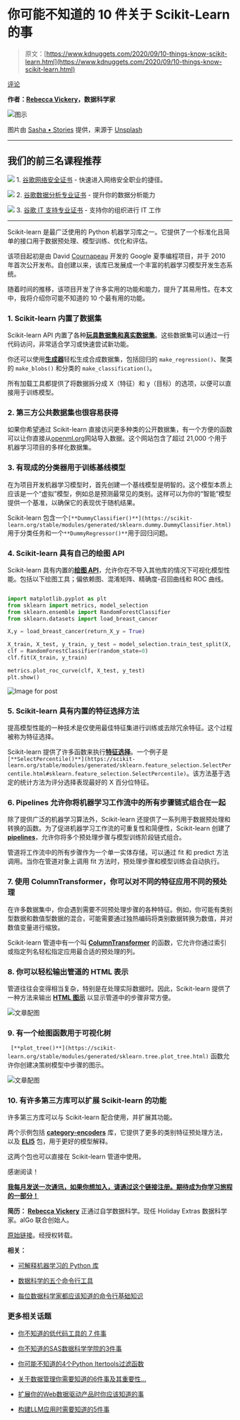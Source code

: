 # 你可能不知道的 10 件关于 Scikit-Learn 的事

> 原文：[https://www.kdnuggets.com/2020/09/10-things-know-scikit-learn.html](https://www.kdnuggets.com/2020/09/10-things-know-scikit-learn.html)

[评论](#comments)

**作者：[Rebecca Vickery](https://www.linkedin.com/in/rebecca-vickery-20b94133/)，数据科学家**

![图示](../Images/cbdc641473704432ff7792a819e0fc6d.png)

图片由 [Sasha • Stories](https://unsplash.com/@sanfrancisco?utm_source=unsplash&utm_medium=referral&utm_content=creditCopyText) 提供，来源于 [Unsplash](https://unsplash.com/s/photos/crystal-ball?utm_source=unsplash&utm_medium=referral&utm_content=creditCopyText)

* * *

## 我们的前三名课程推荐

![](../Images/0244c01ba9267c002ef39d4907e0b8fb.png) 1\. [谷歌网络安全证书](https://www.kdnuggets.com/google-cybersecurity) - 快速进入网络安全职业的捷径。

![](../Images/e225c49c3c91745821c8c0368bf04711.png) 2\. [谷歌数据分析专业证书](https://www.kdnuggets.com/google-data-analytics) - 提升你的数据分析能力

![](../Images/0244c01ba9267c002ef39d4907e0b8fb.png) 3\. [谷歌 IT 支持专业证书](https://www.kdnuggets.com/google-itsupport) - 支持你的组织进行 IT 工作

* * *

Scikit-learn 是最广泛使用的 Python 机器学习库之一。它提供了一个标准化且简单的接口用于数据预处理、模型训练、优化和评估。

该项目起初是由 David [Cournapeau](https://en.wikipedia.org/wiki/David_Cournapeau) 开发的 Google 夏季编程项目，并于 2010 年首次公开发布。自创建以来，该库已发展成一个丰富的机器学习模型开发生态系统。

随着时间的推移，该项目开发了许多实用的功能和能力，提升了其易用性。在本文中，我将介绍你可能不知道的 10 个最有用的功能。

### 1\. Scikit-learn 内置了数据集

Scikit-learn API 内置了各种[**玩具数据集和真实数据集**](https://scikit-learn.org/stable/datasets/index.html)。这些数据集可以通过一行代码访问，非常适合学习或快速尝试新功能。

你还可以使用[**生成器**](https://scikit-learn.org/stable/datasets/index.html#generated-datasets)轻松生成合成数据集，包括回归的 `make_regression()`、聚类的 `make_blobs()` 和分类的 `make_classification()`。

所有加载工具都提供了将数据拆分成 X（特征）和 y（目标）的选项，以便可以直接用于训练模型。

### 2\. 第三方公共数据集也很容易获得

如果你希望通过 Scikit-learn 直接访问更多种类的公开数据集，有一个方便的函数可以让你直接从[openml.org](https://www.openml.org/home)网站导入数据。这个网站包含了超过 21,000 个用于机器学习项目的多样化数据集。

### 3\. 有现成的分类器用于训练基线模型

在为项目开发机器学习模型时，首先创建一个基线模型是明智的。这个模型本质上应该是一个“虚拟”模型，例如总是预测最常见的类别。这样可以为你的“智能”模型提供一个基准，以确保它的表现优于随机结果。

Scikit-learn 包含一个`[**DummyClassifier()**](https://scikit-learn.org/stable/modules/generated/sklearn.dummy.DummyClassifier.html)`用于分类任务和一个`**DummyRegressor()**`用于回归问题。

### 4\. Scikit-learn 具有自己的绘图 API

Scikit-learn 具有内置的[**绘图 API**](https://scikit-learn.org/stable/developers/plotting.html)，允许你在不导入其他库的情况下可视化模型性能。包括以下绘图工具；偏依赖图、混淆矩阵、精确度-召回曲线和 ROC 曲线。

```py

import matplotlib.pyplot as plt 
from sklearn import metrics, model_selection
from sklearn.ensemble import RandomForestClassifier
from sklearn.datasets import load_breast_cancer

X,y = load_breast_cancer(return_X_y = True)

X_train, X_test, y_train, y_test = model_selection.train_test_split(X, y, random_state=0)
clf = RandomForestClassifier(random_state=0)
clf.fit(X_train, y_train)

metrics.plot_roc_curve(clf, X_test, y_test)
plt.show()

```

![Image for post](../Images/adae73e95dd662f04474adbc8c32218a.png)

### 5\. Scikit-learn 具有内置的特征选择方法

提高模型性能的一种技术是仅使用最佳特征集进行训练或去除冗余特征。这个过程被称为特征选择。

Scikit-learn 提供了许多函数来执行[**特征选择**](https://scikit-learn.org/stable/modules/classes.html#module-sklearn.feature_selection)。一个例子是`[**SelectPercentile()**](https://scikit-learn.org/stable/modules/generated/sklearn.feature_selection.SelectPercentile.html#sklearn.feature_selection.SelectPercentile)`。该方法基于选定的统计方法为评分选择表现最好的 X 百分位特征。

### 6\. Pipelines 允许你将机器学习工作流中的所有步骤链式组合在一起

除了提供广泛的机器学习算法外，Scikit-learn 还提供了一系列用于数据预处理和转换的函数。为了促进机器学习工作流的可重复性和简便性，Scikit-learn 创建了[**pipelines**](https://scikit-learn.org/stable/modules/generated/sklearn.pipeline.Pipeline.html)，允许你将多个预处理步骤与模型训练阶段链式组合。

管道将工作流中的所有步骤作为一个单一实体存储，可以通过 fit 和 predict 方法调用。当你在管道对象上调用 fit 方法时，预处理步骤和模型训练会自动执行。

### 7\. 使用 ColumnTransformer，你可以对不同的特征应用不同的预处理

在许多数据集中，你会遇到需要不同预处理步骤的各种特征。例如，你可能有类别型数据和数值型数据的混合，可能需要通过独热编码将类别数据转换为数值，并对数值变量进行缩放。

Scikit-learn 管道中有一个叫 [**ColumnTransformer**](https://scikit-learn.org/stable/modules/generated/sklearn.compose.ColumnTransformer.html#sklearn.compose.ColumnTransformer) 的函数，它允许你通过索引或指定列名轻松指定应用最合适的预处理的列。

### 8\. 你可以轻松输出管道的 HTML 表示

管道往往会变得相当复杂，特别是在处理实际数据时。因此，Scikit-learn 提供了一种方法来输出 [**HTML 图示**](https://scikit-learn.org/stable/modules/compose.html#visualizing-composite-estimators) 以显示管道中的步骤非常方便。

![文章配图](../Images/5427a5b0ffaa48ee38798396281e2b25.png)

### 9\. 有一个绘图函数用于可视化树

` [**plot_tree()**](https://scikit-learn.org/stable/modules/generated/sklearn.tree.plot_tree.html)` 函数允许你创建决策树模型中步骤的图示。

![文章配图](../Images/e02b4283a42a67f179b6df6016b20cb4.png)

### 10\. 有许多第三方库可以扩展 Scikit-learn 的功能

许多第三方库可以与 Scikit-learn 配合使用，并扩展其功能。

两个示例包括 [**category-encoders**](http://contrib.scikit-learn.org/category_encoders/) 库，它提供了更多的类别特征预处理方法，以及 [**ELI5**](https://eli5.readthedocs.io/en/latest/) 包，用于更好的模型解释。

这两个包也可以直接在 Scikit-learn 管道中使用。

感谢阅读！

[**我每月发送一次通讯，如果你想加入，请通过这个链接注册。期待成为你学习旅程的一部分！**](https://mailchi.mp/ce8ccd91d6d5/datacademy-signup)

**简历： [Rebecca Vickery](https://www.linkedin.com/in/rebecca-vickery-20b94133/)** 正通过自学数据科学。现任 Holiday Extras 数据科学家。alGo 联合创始人。

[原始链接](https://towardsdatascience.com/10-things-you-didnt-know-about-scikit-learn-cccc94c50e4f)。经授权转载。

**相关：**

+   [可解释机器学习的 Python 库](/2019/09/python-libraries-interpretable-machine-learning.html)

+   [数据科学的五个命令行工具](/2019/07/five-command-line-tools-data-science.html)

+   [每位数据科学家都应该知道的命令行基础知识](/2019/08/command-line-basics-every-data-scientist.html)

### 更多相关话题

+   [你不知道的低代码工具的 7 件事](https://www.kdnuggets.com/2022/09/7-things-didnt-know-could-low-code-tool.html)

+   [你不知道的SAS数据科学学院的3件事](https://www.kdnuggets.com/2022/07/sas-3-things-didnt-know-sas-academy-data-science.html)

+   [你可能不知道的4个Python Itertools过滤函数](https://www.kdnuggets.com/2023/08/4-python-itertools-filter-functions-probably-didnt-know.html)

+   [关于数据管理你需要知道的6件事及其重要性…](https://www.kdnuggets.com/2022/05/6-things-need-know-data-management-matters-computer-vision.html)

+   [扩展你的Web数据驱动产品时你应该知道的事](https://www.kdnuggets.com/2023/08/things-know-scaling-web-datadriven-product.html)

+   [构建LLM应用时需要知道的5件事](https://www.kdnuggets.com/2023/08/5-things-need-know-building-llm-applications.html)
